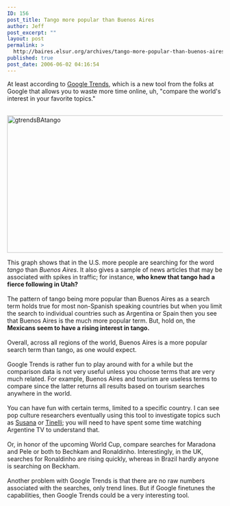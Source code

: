 ```yaml
---
ID: 156
post_title: Tango more popular than Buenos Aires
author: Jeff
post_excerpt: ""
layout: post
permalink: >
  http://baires.elsur.org/archives/tango-more-popular-than-buenos-aires/
published: true
post_date: 2006-06-02 04:16:54
---
```


 At least according to <a href="http://www.google.com/trends">Google Trends</a>, which is a new tool from the folks at Google that allows you to waste more time online, uh, "compare the world's interest in your favorite topics."<br />
<br />

<img src="http://baires.elsur.org/wp-content/uploads/2006/06/gtrendsBAtango.jpg" alt="gtrendsBAtango" width="869" height="321" class="alignnone size-full wp-image-1685" />

This graph shows that in the U.S. more people are searching for the word <em>tango</em> than <em>Buenos Aires</em>. It also gives a sample of news articles that may be associated with spikes in traffic; for instance, <b>who knew that tango had a fierce following in Utah?</b> <br />
<br />
The pattern of tango being more popular than Buenos Aires as a search term holds true for most non-Spanish speaking countries but when you limit the search to individual countries such as Argentina or Spain then you see that Buenos Aires is the much more popular term. But, hold on, the <b>Mexicans seem to have a rising interest in tango.</b><br />
<br />
Overall, across all regions of the world, Buenos Aires is a more popular search term than tango, as one would expect. <br />
<br />
 Google Trends is rather fun to play around with for a while but the comparison data is not very useful unless you choose terms that are very much related. For example, Buenos Aires and tourism are useless terms to compare since the latter returns all results based on tourism searches anywhere in the world. <br />
 <br />
 You can have fun with certain terms, limited to a specific country. I can see pop culture researchers eventually using this tool to investigate topics such as <a href="http://en.wikipedia.org/wiki/Susana_Gimenez">Susana</a> or <a href="http://en.wikipedia.org/wiki/Marcelo_Tinelli">Tinelli</a>; you will need to have spent some time watching Argentine TV to  understand that. <br />
 <br />
 Or, in honor of the upcoming World Cup, compare searches for Maradona and Pele or both to Bechkam and Ronaldinho. Interestingly, in the UK, searches for Ronaldinho are rising quickly, whereas in Brazil hardly anyone is searching on Beckham.<br />
 <br />
Another problem with Google Trends is that there are no raw numbers associated with the searches, only trend lines. But if Google finetunes the capabilities, then  Google Trends could be a very interesting tool.
<br clear="all" />